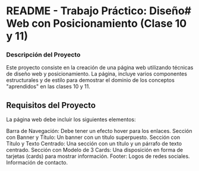 # README - Trabajo Práctico: Diseño# Web con Posicionamiento (Clase 10 y 11)

### Descripción del Proyecto
Este proyecto consiste en la creación de una página web utilizando técnicas de diseño web y posicionamiento. 
La página, incluye varios componentes estructurales y de estilo para demostrar el dominio de los conceptos "aprendidos" en las clases 10 y 11.

## Requisitos del Proyecto
La página web debe incluir los siguientes elementos:

Barra de Navegación:
Debe tener un efecto hover para los enlaces.
Sección con Banner y Título:
Un banner con un título superpuesto.
Sección con Título y Texto Centrado:
Una sección con un título y un párrafo de texto centrado.
Sección con Modelo de 3 Cards:
Una disposición en forma de tarjetas (cards) para mostrar información.
Footer:
Logos de redes sociales.
Información de contacto.




